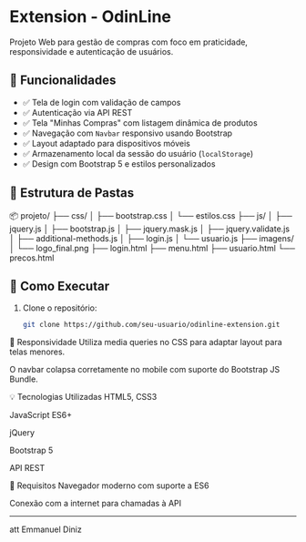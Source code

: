 # Extension - OdinLine

Projeto Web para gestão de compras com foco em praticidade, responsividade e autenticação de usuários.

## 🧩 Funcionalidades

- ✅ Tela de login com validação de campos
- ✅ Autenticação via API REST
- ✅ Tela "Minhas Compras" com listagem dinâmica de produtos
- ✅ Navegação com `Navbar` responsivo usando Bootstrap
- ✅ Layout adaptado para dispositivos móveis
- ✅ Armazenamento local da sessão do usuário (`localStorage`)
- ✅ Design com Bootstrap 5 e estilos personalizados

## 📁 Estrutura de Pastas

📦 projeto/
├── css/
│ ├── bootstrap.css
│ └── estilos.css
├── js/
│ ├── jquery.js
│ ├── bootstrap.js
│ ├── jquery.mask.js
│ ├── jquery.validate.js
│ ├── additional-methods.js
│ ├── login.js
│ └── usuario.js
├── imagens/
│ └── logo_final.png
├── login.html
├── menu.html
├── usuario.html
└── precos.html


## 🚀 Como Executar

1. Clone o repositório:
   ```bash
   git clone https://github.com/seu-usuario/odinline-extension.git

📱 Responsividade
Utiliza media queries no CSS para adaptar layout para telas menores.

O navbar colapsa corretamente no mobile com suporte do Bootstrap JS Bundle.

💡 Tecnologias Utilizadas
HTML5, CSS3

JavaScript ES6+

jQuery

Bootstrap 5

API REST

📌 Requisitos
Navegador moderno com suporte a ES6

Conexão com a internet para chamadas à API



---
att
Emmanuel Diniz
